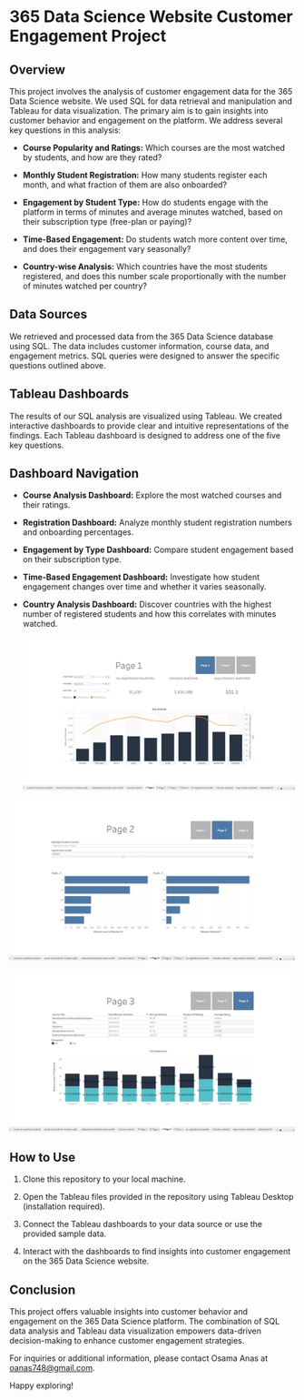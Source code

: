 # 365 Data Science Website Customer Engagement Project

## Overview

This project involves the analysis of customer engagement data for the 365 Data Science website. We used SQL for data retrieval and manipulation and Tableau for data visualization. The primary aim is to gain insights into customer behavior and engagement on the platform. We address several key questions in this analysis:

- **Course Popularity and Ratings:** Which courses are the most watched by students, and how are they rated?

- **Monthly Student Registration:** How many students register each month, and what fraction of them are also onboarded?

- **Engagement by Student Type:** How do students engage with the platform in terms of minutes and average minutes watched, based on their subscription type (free-plan or paying)?

- **Time-Based Engagement:** Do students watch more content over time, and does their engagement vary seasonally?

- **Country-wise Analysis:** Which countries have the most students registered, and does this number scale proportionally with the number of minutes watched per country?

## Data Sources

We retrieved and processed data from the 365 Data Science database using SQL. The data includes customer information, course data, and engagement metrics. SQL queries were designed to answer the specific questions outlined above.

## Tableau Dashboards

The results of our SQL analysis are visualized using Tableau. We created interactive dashboards to provide clear and intuitive representations of the findings. Each Tableau dashboard is designed to address one of the five key questions.

## Dashboard Navigation

- **Course Analysis Dashboard:** Explore the most watched courses and their ratings.

- **Registration Dashboard:** Analyze monthly student registration numbers and onboarding percentages.

- **Engagement by Type Dashboard:** Compare student engagement based on their subscription type.

- **Time-Based Engagement Dashboard:** Investigate how student engagement changes over time and whether it varies seasonally.

- **Country Analysis Dashboard:** Discover countries with the highest number of registered students and how this correlates with minutes watched.

  ![Screenshot of page 1](https://github.com/oanas748/Customer-engagement-analysis/blob/744a406bf2808e4e7d531b23cc5d34e33e851321/Tableau%20Public%20-%20Customer%20Engagementss%2010_10_2023%203_27_26%20PM.png)

![screenshot page 2](https://github.com/oanas748/Customer-engagement-analysis/blob/68456972739fdae40bcc5b422e6e0f58895f731e/Tableau%20Public%20-%20Customer%20Engagementss%2010_10_2023%203_27_39%20PM.png)

![screenshot page 3](https://github.com/oanas748/Customer-engagement-analysis/blob/68456972739fdae40bcc5b422e6e0f58895f731e/Tableau%20Public%20-%20Customer%20Engagementss%2010_10_2023%203_27_53%20PM.png)

## How to Use

1. Clone this repository to your local machine.

2. Open the Tableau files provided in the repository using Tableau Desktop (installation required).

3. Connect the Tableau dashboards to your data source or use the provided sample data.

4. Interact with the dashboards to find insights into customer engagement on the 365 Data Science website.

## Conclusion

This project offers valuable insights into customer behavior and engagement on the 365 Data Science platform. The combination of SQL data analysis and Tableau data visualization empowers data-driven decision-making to enhance customer engagement strategies.

For inquiries or additional information, please contact Osama Anas at oanas748@gmail.com.

Happy exploring!
